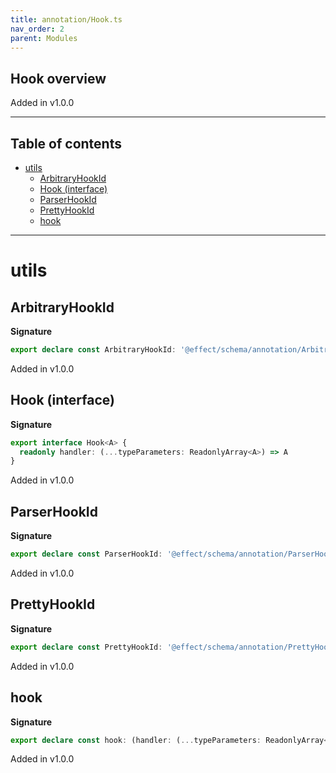 ```yaml
---
title: annotation/Hook.ts
nav_order: 2
parent: Modules
---
```


## Hook overview

Added in v1.0.0

---

<h2 class="text-delta">Table of contents</h2>

- [utils](#utils)
  - [ArbitraryHookId](#arbitraryhookid)
  - [Hook (interface)](#hook-interface)
  - [ParserHookId](#parserhookid)
  - [PrettyHookId](#prettyhookid)
  - [hook](#hook)

---

# utils

## ArbitraryHookId

**Signature**

```ts
export declare const ArbitraryHookId: '@effect/schema/annotation/ArbitraryHookId'
```

Added in v1.0.0

## Hook (interface)

**Signature**

```ts
export interface Hook<A> {
  readonly handler: (...typeParameters: ReadonlyArray<A>) => A
}
```

Added in v1.0.0

## ParserHookId

**Signature**

```ts
export declare const ParserHookId: '@effect/schema/annotation/ParserHookId'
```

Added in v1.0.0

## PrettyHookId

**Signature**

```ts
export declare const PrettyHookId: '@effect/schema/annotation/PrettyHookId'
```

Added in v1.0.0

## hook

**Signature**

```ts
export declare const hook: (handler: (...typeParameters: ReadonlyArray<any>) => any) => Hook<any>
```

Added in v1.0.0
